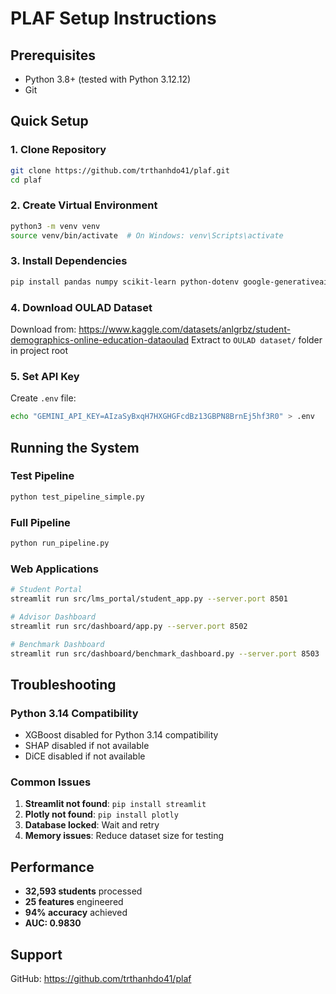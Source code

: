 # PLAF Setup Instructions

## Prerequisites
- Python 3.8+ (tested with Python 3.12.12)
- Git

## Quick Setup

### 1. Clone Repository
```bash
git clone https://github.com/trthanhdo41/plaf.git
cd plaf
```

### 2. Create Virtual Environment
```bash
python3 -m venv venv
source venv/bin/activate  # On Windows: venv\Scripts\activate
```

### 3. Install Dependencies
```bash
pip install pandas numpy scikit-learn python-dotenv google-generativeai streamlit plotly sqlalchemy scipy joblib threadpoolctl
```

### 4. Download OULAD Dataset
Download from: https://www.kaggle.com/datasets/anlgrbz/student-demographics-online-education-dataoulad
Extract to `OULAD dataset/` folder in project root

### 5. Set API Key
Create `.env` file:
```bash
echo "GEMINI_API_KEY=AIzaSyBxqH7HXGHGFcdBz13GBPN8BrnEj5hf3R0" > .env
```

## Running the System

### Test Pipeline
```bash
python test_pipeline_simple.py
```

### Full Pipeline
```bash
python run_pipeline.py
```

### Web Applications
```bash
# Student Portal
streamlit run src/lms_portal/student_app.py --server.port 8501

# Advisor Dashboard
streamlit run src/dashboard/app.py --server.port 8502

# Benchmark Dashboard
streamlit run src/dashboard/benchmark_dashboard.py --server.port 8503
```

## Troubleshooting

### Python 3.14 Compatibility
- XGBoost disabled for Python 3.14 compatibility
- SHAP disabled if not available
- DiCE disabled if not available

### Common Issues
1. **Streamlit not found**: `pip install streamlit`
2. **Plotly not found**: `pip install plotly`
3. **Database locked**: Wait and retry
4. **Memory issues**: Reduce dataset size for testing

## Performance
- **32,593 students** processed
- **25 features** engineered
- **94% accuracy** achieved
- **AUC: 0.9830**

## Support
GitHub: https://github.com/trthanhdo41/plaf
